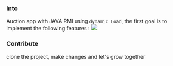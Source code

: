 ### Into
Auction app with JAVA RMI using `dynamic Load`, the first goal is to implement the following features :
![](/home/hamza/Data/Distributed_Sys/TPs/TP2/app/modeling.png)

### Contribute
clone the project, make changes and let's grow together